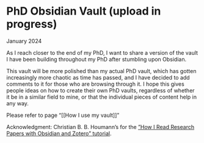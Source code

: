# PhD Obsidian Vault (upload in progress)
January 2024

As I reach closer to the end of my PhD, I want to share a version of the vault I have been building throughout my PhD after stumbling upon Obsidian.

This vault will be more polished than my actual PhD vault, which has gotten increasingly more chaotic as time has passed, and I have decided to add comments to it for those who are browsing through it. I hope this gives people ideas on how to create their own PhD vaults, regardless of whether it be in a similar field to mine, or that the individual pieces of content help in any way.

Please refer to page “[[How I use my vault]]”

Acknowledgment: Christian B. B. Houmann’s for the [”How I Read Research Papers with Obsidian and Zotero” tutorial](https://bagerbach.com/blog/how-i-read-research-papers-with-obsidian-and-zotero).
